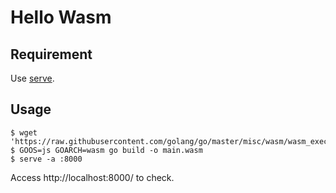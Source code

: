 # Hello Wasm

## Requirement

Use [serve](https://github.com/mattn/serve).

## Usage

```console
$ wget 'https://raw.githubusercontent.com/golang/go/master/misc/wasm/wasm_exec.js'
$ GOOS=js GOARCH=wasm go build -o main.wasm
$ serve -a :8000
```

Access http://localhost:8000/ to check.
